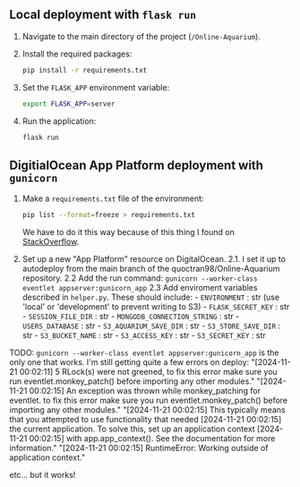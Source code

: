## Local deployment with `flask run`

1. Navigate to the main directory of the project (`/Online-Aquarium`).
2. Install the required packages:

    ```bash
    pip install -r requirements.txt
    ```
3. Set the `FLASK_APP` environment variable:

    ```bash
    export FLASK_APP=server
    ```
4. Run the application:

    ```bash
    flask run
    ```

## DigitialOcean App Platform deployment with `gunicorn`

1. Make a `requirements.txt` file of the environment:

    ```bash
    pip list --format=freeze > requirements.txt
    ```
    We have to do it this way because of this thing I found on [StackOverflow](https://stackoverflow.com/questions/62885911/pip-freeze-creates-some-weird-path-instead-of-the-package-version).
2. Set up a new "App Platform" resource on DigitalOcean.
    2.1. I set it up to autodeploy from the main branch of the quoctran98/Online-Aquarium repository.
    2.2 Add the run command: `gunicorn --worker-class eventlet appserver:gunicorn_app`
    2.3 Add enviroment variables described in `helper.py`. These should include:
        - `ENVIRONMENT` : str (use 'local' or 'development' to prevent writing to S3)
        - `FLASK_SECRET_KEY` : str
        - `SESSION_FILE_DIR` : str
        - `MONGODB_CONNECTION_STRING` : str
        - `USERS_DATABASE` : str
        - `S3_AQUARIUM_SAVE_DIR` : str
        - `S3_STORE_SAVE_DIR` : str
        - `S3_BUCKET_NAME` : str
        - `S3_ACCESS_KEY` : str
        - `S3_SECRET_KEY` : str

TODO: `gunicorn --worker-class eventlet appserver:gunicorn_app` is the only one that works. I'm still getting quite a few errors on deploy:
"[2024-11-21 00:02:11] 5 RLock(s) were not greened, to fix this error make sure you run eventlet.monkey_patch() before importing any other modules."
"[2024-11-21 00:02:15] An exception was thrown while monkey_patching for eventlet. to fix this error make sure you run eventlet.monkey_patch() before importing any other modules."
"[2024-11-21 00:02:15] This typically means that you attempted to use functionality that needed
[2024-11-21 00:02:15] the current application. To solve this, set up an application context
[2024-11-21 00:02:15] with app.app_context(). See the documentation for more information."
"[2024-11-21 00:02:15] RuntimeError: Working outside of application context."

etc... but it works!
